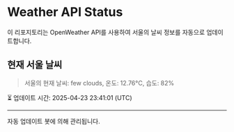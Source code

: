 
# Weather API Status

이 리포지토리는 OpenWeather API를 사용하여 서울의 날씨 정보를 자동으로 업데이트합니다.

## 현재 서울 날씨
> 서울의 현재 날씨: few clouds, 온도: 12.76°C, 습도: 82%

⏳ 업데이트 시간: 2025-04-23 23:41:01 (UTC)

---
자동 업데이트 봇에 의해 관리됩니다.
